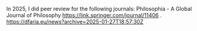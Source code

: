 In 2025, I did peer review for the following journals: Philosophia - A Global Journal of Philosophy https://link.springer.com/journal/11406 . https://dfaria.eu/news?archive=2025-01-27T18:57:30Z